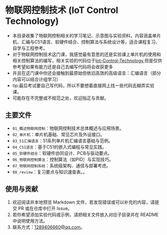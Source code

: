 # 物联网控制技术 (IoT Control Technology)

- 本目录收集了物联网控制相关的学习笔记、示意图与实验资料，内容涵盖单片机、汇编与C51语言、软硬件结合、控制算法与系统设计等，适合课程复习、自学与工程参考。
- 对于物联网控制技术这门课，我感觉最有意思的还是实验课上单片机的使用和相关控制算法的编写，相关实验的代码位于[Iot-Control-Technology](https://github.com/jlu005807/Iot-Control-Technology),但是仅供参考望如果有能力还是自己去编写代码将会收获更多
- 并且在这门课中你还会接触到最原始但依旧高效的高级语言：汇编语言（部分内容可以结合计组学习）
- tip:最后考试要自己写代码，所以不要想着直接网上找一些代码去糊弄实验课。
- 可能存在不完整或不规范之处，欢迎指正与贡献。

## 主要文件

- `01_概述物联网控制`：物联网控制技术总体概述与应用场景。
- `02_单片机`：单片机基础、常见芯片及外设接口。
- `03_51汇编语言`：51系列单片机汇编语言基础与范例。
- `04_C51语言`：基于C51的嵌入式编程与常见实践。
- `05_软硬件结合`：软硬件协同设计、PCB与驱动要点。
- `06_物联网控制算法`：控制算法（如PID）与实现技巧。
- `07_物联网控制系统`：系统级架构、通信与部署考虑。
- `08_review`：复习要点与知识速查表。。


## 使用与贡献

1. 欢迎阅读并本地预览 Markdown 文件，若发现错误或可以补充的内容，请提交 PR 或在仓库中打开 Issue。  
2. 若你希望添加实验代码或示例，请把相关文件放入对应子目录并在 README 中说明使用方法。  
3. 联系方式：1289406660@qq.com。
